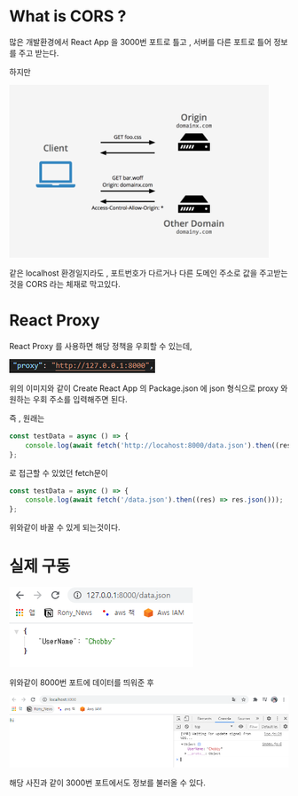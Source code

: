 # What is CORS ?

많은 개발환경에서 React App 을 3000번 포트로 틀고 ,
서버를 다른 포트로 틀어 정보를 주고 받는다.

하지만

<img src="./gitImages/cors.PNG">

같은 localhost 환경일지라도 , 포트번호가 다르거나 다른 도메인 주소로 값을 주고받는 것을 CORS 라는 체재로 막고있다.

# React Proxy

React Proxy 를 사용하면 해당 정책을 우회할 수 있는데,

<img src="./gitImages/React_App_Proxy.PNG">

위의 이미지와 같이 Create React App 의 Package.json 에 json 형식으로 proxy 와 원하는 우회 주소를 입력해주면 된다.

즉 , 원래는

```javascript
const testData = async () => {
	console.log(await fetch('http://locahost:8000/data.json').then((res) => res.json()));
};
```

로 접근할 수 있었던 fetch문이

```javascript
const testData = async () => {
	console.log(await fetch('/data.json').then((res) => res.json()));
};
```

위와같이 바꿀 수 있게 되는것이다.

# 실제 구동

<img src="./gitImages/data_json.PNG">

위와같이 8000번 포트에 데이터를 띄워준 후

<img src="./gitImages/React_Port_3000.PNG">

해당 사진과 같이 3000번 포트에서도 정보를 불러올 수 있다.
